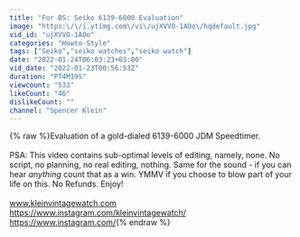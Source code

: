 ```yaml
---
title: "For BS: Seiko 6139-6000 Evaluation"
image: "https:\/\/i.ytimg.com\/vi\/ujXVVO-1AOo\/hqdefault.jpg"
vid_id: "ujXVVO-1AOo"
categories: "Howto-Style"
tags: ["Seiko","seiko watches","seiko watch"]
date: "2022-01-24T06:03:23+03:00"
vid_date: "2022-01-23T00:56:53Z"
duration: "PT4M19S"
viewcount: "533"
likeCount: "46"
dislikeCount: ""
channel: "Spencer Klein"
---
```

{% raw %}Evaluation of a gold-dialed 6139-6000 JDM Speedtimer.<br /><br />PSA: This video contains sub-optimal levels of editing, namely, none.  No script, no planning, no real editing, nothing.  Same for the sound - if you can hear *anything* count that as a win.  YMMV if you choose to blow part of your life on this.  No Refunds.  Enjoy!<br /><br />www.kleinvintagewatch.com<br /><a rel="nofollow" target="blank" href="https://www.instagram.com/kleinvintagewatch/">https://www.instagram.com/kleinvintagewatch/</a><br /><a rel="nofollow" target="blank" href="https://www.instagram.com/">https://www.instagram.com/</a>{% endraw %}
